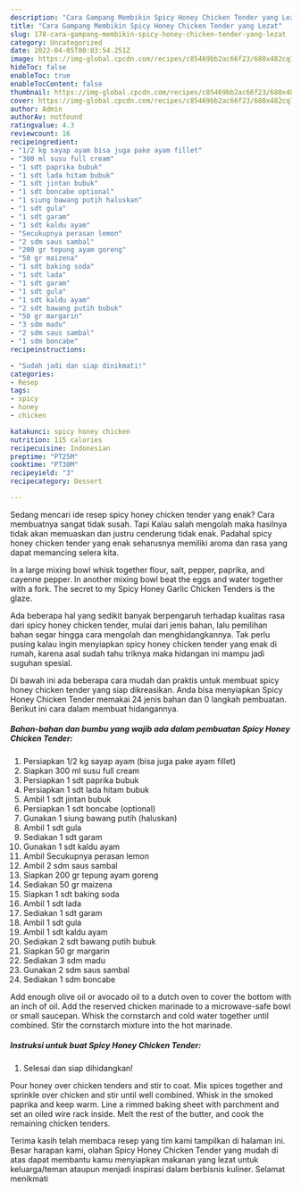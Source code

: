 ```yaml
---
description: "Cara Gampang Membikin Spicy Honey Chicken Tender yang Lezat"
title: "Cara Gampang Membikin Spicy Honey Chicken Tender yang Lezat"
slug: 178-cara-gampang-membikin-spicy-honey-chicken-tender-yang-lezat
category: Uncategorized
date: 2022-04-05T00:03:54.251Z
image: https://img-global.cpcdn.com/recipes/c85469bb2ac66f23/680x482cq70/spicy-honey-chicken-tender-foto-resep-utama.jpg
hideToc: false
enableToc: true
enableTocContent: false
thumbnail: https://img-global.cpcdn.com/recipes/c85469bb2ac66f23/680x482cq70/spicy-honey-chicken-tender-foto-resep-utama.jpg
cover: https://img-global.cpcdn.com/recipes/c85469bb2ac66f23/680x482cq70/spicy-honey-chicken-tender-foto-resep-utama.jpg
author: Admin
authorAv: notfound
ratingvalue: 4.3
reviewcount: 16
recipeingredient:
- "1/2 kg sayap ayam bisa juga pake ayam fillet"
- "300 ml susu full cream"
- "1 sdt paprika bubuk"
- "1 sdt lada hitam bubuk"
- "1 sdt jintan bubuk"
- "1 sdt boncabe optional"
- "1 siung bawang putih haluskan"
- "1 sdt gula"
- "1 sdt garam"
- "1 sdt kaldu ayam"
- "Secukupnya perasan lemon"
- "2 sdm saus sambal"
- "200 gr tepung ayam goreng"
- "50 gr maizena"
- "1 sdt baking soda"
- "1 sdt lada"
- "1 sdt garam"
- "1 sdt gula"
- "1 sdt kaldu ayam"
- "2 sdt bawang putih bubuk"
- "50 gr margarin"
- "3 sdm madu"
- "2 sdm saus sambal"
- "1 sdm boncabe"
recipeinstructions:

- "Sudah jadi dan siap dinikmati!"
categories:
- Resep
tags:
- spicy
- honey
- chicken

katakunci: spicy honey chicken 
nutrition: 115 calories
recipecuisine: Indonesian
preptime: "PT25M"
cooktime: "PT30M"
recipeyield: "3"
recipecategory: Dessert

---
```



Sedang mencari ide resep spicy honey chicken tender yang enak? Cara membuatnya sangat tidak susah. Tapi Kalau salah mengolah maka hasilnya tidak akan memuaskan dan justru cenderung tidak enak. Padahal spicy honey chicken tender yang enak seharusnya memiliki aroma dan rasa yang dapat memancing selera kita.


In a large mixing bowl whisk together flour, salt, pepper, paprika, and cayenne pepper. In another mixing bowl beat the eggs and water together with a fork. The secret to my Spicy Honey Garlic Chicken Tenders is the glaze.

Ada beberapa hal yang sedikit banyak berpengaruh terhadap kualitas rasa dari spicy honey chicken tender, mulai dari jenis bahan, lalu pemilihan bahan segar hingga cara mengolah dan menghidangkannya. Tak perlu pusing kalau ingin menyiapkan spicy honey chicken tender yang enak di rumah, karena asal sudah tahu triknya maka hidangan ini mampu jadi suguhan spesial.


Di bawah ini ada beberapa cara mudah dan praktis untuk membuat spicy honey chicken tender yang siap dikreasikan. Anda bisa menyiapkan Spicy Honey Chicken Tender memakai 24 jenis bahan dan 0 langkah pembuatan. Berikut ini cara dalam membuat hidangannya.

<!--inarticleads1-->

##### Bahan-bahan dan bumbu yang wajib ada dalam pembuatan Spicy Honey Chicken Tender:

1. Persiapkan 1/2 kg sayap ayam (bisa juga pake ayam fillet)
1. Siapkan 300 ml susu full cream
1. Persiapkan 1 sdt paprika bubuk
1. Persiapkan 1 sdt lada hitam bubuk
1. Ambil 1 sdt jintan bubuk
1. Persiapkan 1 sdt boncabe (optional)
1. Gunakan 1 siung bawang putih (haluskan)
1. Ambil 1 sdt gula
1. Sediakan 1 sdt garam
1. Gunakan 1 sdt kaldu ayam
1. Ambil Secukupnya perasan lemon
1. Ambil 2 sdm saus sambal
1. Siapkan 200 gr tepung ayam goreng
1. Sediakan 50 gr maizena
1. Siapkan 1 sdt baking soda
1. Ambil 1 sdt lada
1. Sediakan 1 sdt garam
1. Ambil 1 sdt gula
1. Ambil 1 sdt kaldu ayam
1. Sediakan 2 sdt bawang putih bubuk
1. Siapkan 50 gr margarin
1. Sediakan 3 sdm madu
1. Gunakan 2 sdm saus sambal
1. Sediakan 1 sdm boncabe


Add enough olive oil or avocado oil to a dutch oven to cover the bottom with an inch of oil. Add the reserved chicken marinade to a microwave-safe bowl or small saucepan. Whisk the cornstarch and cold water together until combined. Stir the cornstarch mixture into the hot marinade. 

<!--inarticleads2-->

##### Instruksi untuk buat Spicy Honey Chicken Tender:


1. Selesai dan siap dihidangkan!

Pour honey over chicken tenders and stir to coat. Mix spices together and sprinkle over chicken and stir until well combined. Whisk in the smoked paprika and keep warm. Line a rimmed baking sheet with parchment and set an oiled wire rack inside. Melt the rest of the butter, and cook the remaining chicken tenders. 

Terima kasih telah membaca resep yang tim kami tampilkan di halaman ini. Besar harapan kami, olahan Spicy Honey Chicken Tender yang mudah di atas dapat membantu kamu menyiapkan makanan yang lezat untuk keluarga/teman ataupun menjadi inspirasi dalam berbisnis kuliner. Selamat menikmati
